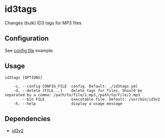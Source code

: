 # id3tags

Changes (bulk) ID3 tags for MP3 files


## Configuration

See [config file](id3tags.yml) example.


## Usage

```
id3tags [OPTIONS]

    -c, --config CONFIG_FILE  config. Default: ./id3tags.yml
    -d, --delete [FILE...]    delete tags for files. Should be separated by a comma: /path/to/file/1.mp3,/path/to/file/2.mp3
        --bin FILE            executable file. Default: /usr/bin/id3v2
    -h, --help                display a usage message
```


## Dependencies

* [id3v2](http://id3v2.sourceforge.net)
